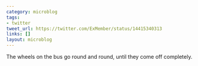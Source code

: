 ```yaml
---
category: microblog
tags:
- twitter
tweet_url: https://twitter.com/ExMember/status/14415340313
links: []
layout: microblog
---
```

The wheels on the bus go round and round, until they come off completely.
